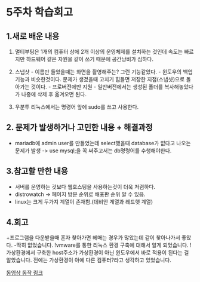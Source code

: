 # 5주차 학습회고

## 1.새로 배운 내용
  1. 멀티부팅은 1개의 컴퓨터 상에 2개 이상의 운영체제를 설치하는 것인데 속도는 빠르지만 하드웨어 같은 자원을 같이 쓰기 때문에 공간낭비가 심하다.

  2. 스냅샷
    - 이름만 들었을때는 화면을 촬영해주는? 그런 기능같았다.
    - 윈도우의 백업기능과 비슷한것이다. 문제가 생겼을때 고치기 힘들면 저장한 지점(스냅샷)으로 돌아가는 것이다.
    - 프로버전에만 지원
    - 일반버전에서는 생성된 폴더를 복사해놓았다가 나중에 삭제 후 옮겨오면 된다.

  3. 우분투 리눅스에서는 명령어 앞에 sudo를 쓰고 사용한다.


## 2. 문제가 발생하거나 고민한 내용 + 해결과정
  - mariadb에 admin user를 만들었는데 select했을때 database가 없다고 나오는 문제가 발생
  -> use mysql;을 꼭 써주고서는 db명령어를 수행해야한다.

## 3.참고할 만한 내용
  - 서버를 운영하는 것보다 웹호스팅을 사용하는것이 더욱 저렴하다.
  - distrowatch -> 페이지 방문 순위로 배포판 순위 알 수 있음.
  - linux는 크게 두가지 계열이 존재함.(데비안 계열과 레드햇 계열)


## 4.회고
+프로그램을 다운받을때 혼자 찾아가면 헤매는 경우가 많았는데 같이 찾아나가서 좋았다.
-딱히 없었습니다.
!vmware를 통한 리눅스 환경 구축에 대해서 알게 되었습니다.
!가상환경에서 구축한 host주소가 가상환경이 아닌 윈도우에서 바로 적용이 된다는 걸 알았습니다. 전에는 가상환경이 아에 다른 컴퓨터?라고 생각하고 있었습니다.


[동영상 동작 링크](https://www.youtube.com/watch?v=m54BXlzOJZE&feature=youtu.be)

